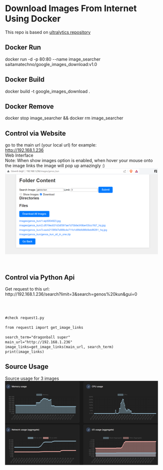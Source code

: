# Download Images From Internet Using Docker<br>
This repo is based on <a href="https://github.com/ultralytics/google-images-download">ultralytics repository</a><br>

## Docker Run<br>
docker run -d -p 80:80 --name image_searcher saitamatechno/google_images_download:v1.0<br>

## Docker Build<br>
docker build -t google_images_download .<br>

## Docker Remove<br>
docker stop image_searcher && docker rm image_searcher<br>

## Control via Website<br>
go to the main url (your local url) for example:<br>
http://192.168.1.236<br>
Web Interface<br>
Note: When show images option is enabled, when hover your mouse onto the image links the image will pop up amazingly :) <br>
<img src="web_interface.png" alt="web interface">

<br>

## Control via Python Api<br>
<p>Get request to this url: <br>
http://192.168.1.236/search?limit=3&search=genos%20kun&gui=0</p>
<br>

<pre> <code>
#check request1.py

from request1 import get_image_links

search_term="dragonball super"
main_url="http://192.168.1.236"
image_links=get_image_links(main_url, search_term)
print(image_links)
</code></pre>

## Source Usage <br>
Source usage for 3 images <br>
<img src="source_usage_for3images.png" alt="source usage for 3 images"><br>
